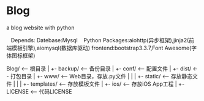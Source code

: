 # Blog
a blog website with python
    
    Depends:
    Datebase:Mysql
    Python Packages:aiohttp(异步框架),jinja2(前端模板引擎),aiomysql(数据库驱动)
	frontend:bootstrap3.3.7,Font Awesome(字体图标框架)
 
Blog/  <-- 根目录
|
+- backup/               <-- 备份目录
|
+- conf/                 <-- 配置文件
|
+- dist/                 <-- 打包目录
|
+- www/                  <-- Web目录，存放.py文件
|  |
|  +- static/            <-- 存放静态文件
|  |
|  +- templates/         <-- 存放模板文件
|
+- ios/                  <-- 存放iOS App工程
|
+- LICENSE               <-- 代码LICENSE
